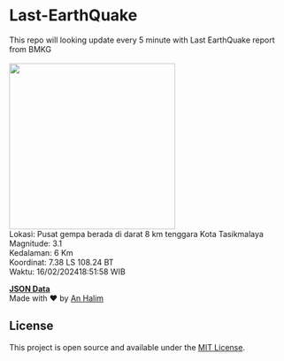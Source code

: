 # Last-EarthQuake
This repo will looking update every 5 minute with Last EarthQuake report from BMKG
<br>
<br>
<img src="https://static.bmkg.go.id/20240216185158.mmi.jpg" width="300"/>
<br>
Lokasi: Pusat gempa berada di darat 8 km tenggara Kota Tasikmalaya <br>
Magnitude: 3.1 <br>
Kedalaman: 6 Km <br>
Koordinat: 7.38 LS 108.24 BT <br>
Waktu: 16/02/202418:51:58 WIB <br>

<a href="./data/data.json">**JSON Data**</a>
<br>
Made with ❤️ by <a href="https://github.com/an-halim">An Halim</a>
## License

This project is open source and available under the [MIT License](LICENSE).
